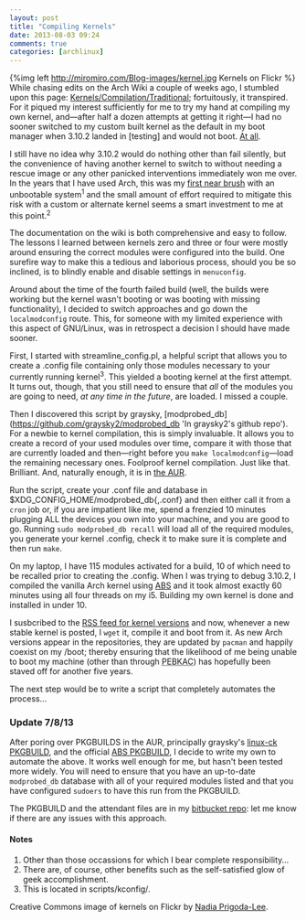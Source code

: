 ```yaml
---
layout: post
title: "Compiling Kernels"
date: 2013-08-03 09:24
comments: true
categories: [archlinux]
---
```

{%img left http://miromiro.com/Blog-images/kernel.jpg Kernels on Flickr %}
While chasing edits on the Arch Wiki a couple of weeks ago, I stumbled upon 
this page: 
[Kernels/Compilation/Traditional](https://wiki.archlinux.org/index.php/Kernels/Compilation/Traditional 'What it says on the tin…');
fortuitously, it transpired. For it piqued my interest sufficiently for me to
try my hand at compiling my own kernel, and—after half a dozen attempts at
getting it right—I had no sooner switched to my custom built kernel as the
default in my boot manager when 3.10.2 landed in [testing] and would not boot.
[At all](https://bbs.archlinux.org/viewtopic.php?id=167090 'Forum thread').

I still have no idea why 3.10.2 would do nothing other than fail silently, but
the convenience of having another kernel to switch to without needing a rescue
image or any other panicked interventions immediately won me over. In the years
that I have used Arch, this was my 
[first near brush](http://jasonwryan.com/blog/2012/07/19/breakage/ 'Post on the Myth of Breakage') 
with an unbootable system<sup>1</sup> and the small amount of effort required to
mitigate this risk with a custom or alternate kernel seems a smart investment to
me at this point.<sup>2</sup>

The documentation on the wiki is both comprehensive and easy to follow. The
lessons I learned between kernels zero and three or four were mostly around
ensuring the correct modules were configured into the build. One surefire way to
make this a tedious and laborious process, should you be so inclined, is to
blindly enable and disable settings in `menuconfig`.

Around about the time of the fourth failed build (well, the builds were working
but the kernel wasn't booting or was booting with missing functionality), I
decided to switch approaches and go down the `localmodconfig` route. This, for
someone with my limited experience with this aspect of GNU/Linux, was in
retrospect a decision I should have made sooner. 

First, I started with <span class="file">streamline_config.pl</span>, a helpful
script that allows you to create a <span class="file">.config</span> file 
containing only those modules necessary to your currently running
kernel<sup>3</sup>. This yielded a booting kernel at the first attempt. It turns
out, though, that you still need to ensure that *all* of the modules you are
going to need, *at any time in the future*, are loaded. I missed a couple.

Then I discovered this script by graysky,
[modprobed_db](https://github.com/graysky2/modprobed_db 'In graysky2's github repo').
For a newbie to kernel compilation, this is simply invaluable. It allows you to
create a record of your used modules over time, compare it with those that are
currently loaded and then—right before you `make localmodconfig`—load the
remaining necessary ones. Foolproof kernel compilation. Just like that.
Brilliant. And, naturally enough, it is in
[the AUR](https://aur.archlinux.org/packages/modprobed_db/ 'AUR package').

Run the script, create your <span class="file">.conf</span> file and database in 
<span class="file">$XDG_CONFIG_HOME/modprobed_db{,.conf}</span> and then either
call it from a `cron` job or, if you are impatient like me, spend a frenzied 10
minutes plugging ALL the devices you own into your machine, and you are good to
go. Running `sudo modprobed_db recall` will load all of the required modules,
you generate your kernel <span class="file">.config</span>, check it to make
sure it is complete and then run `make`.

On my laptop, I have 115 modules activated for a build, 10 of which need to be
recalled prior to creating the <span class="file">.config</span>. When I was
trying to debug 3.10.2, I compiled the vanilla Arch kernel using 
[ABS](https://wiki.archlinux.org/index.php/Abs 'Wiki page on Arch Build System')
and it took almost exactly 60 minutes using all four threads on my i5. Building 
my own kernel is done and installed in under 10.

I susbcribed to the [RSS feed for kernel versions](https://www.kernel.org/feeds/kdist.xml 'Kernel updates') 
and now, whenever a new stable kernel is posted, I `wget` it, compile it and
boot from it. As new Arch versions appear in the repositories, they are updated
by `pacman` and happily coexist on my <span class="file">/boot</span>; thereby
ensuring that the likelihood of me being unable to boot my machine (other than
through 
<acronym title="Problem Exists Between Keyboard And Chair">PEBKAC</acronym>)
has hopefully been staved off for another five years.

The next step would be to write a script that completely automates the process…

### Update 7/8/13
After poring over PKGBUILDS in the AUR, principally graysky's
[linux-ck PKGBUILD](https://aur.archlinux.org/packages/linux-ck/ 'Arch User Repository'),
and the official 
[ABS PKGBUILD](https://projects.archlinux.org/svntogit/packages.git/tree/trunk?h=packages/linux 'Arch SVN Package Repo'),
I decide to write my own to automate the above. It works well enough for me, but
hasn't been tested more widely. You will need to ensure that you have an
up-to-date `modprobed_db` database with all of your required modules listed and 
that you have configured `sudoers` to have this run from the PKGBUILD.

The PKGBUILD and the attendant files are in my
[bitbucket repo](https://bitbucket.org/jasonwryan/shiv/src/tip/Build/linux-jwr 'PKGBUILD and related files'):
let me know if there are any issues with this approach.

#### Notes
1. Other than those occassions for which I bear complete responsibility…
2. There are, of course, other benefits such as the self-satisfied glow of geek
   accomplishment.
3. This is located in <span class="file">scripts/kconfig/</span>.

Creative Commons image of kernels on Flickr by 
[Nadia Prigoda-Lee](http://www.flickr.com/photos/the_girl/56432091).
